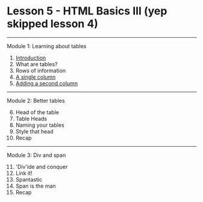 # Lesson 5 - HTML Basics III (yep skipped lesson 4)

----------
Module 1: Learning about tables

1. [Introduction](Module1/ex1.html)
2. What are tables?
3. Rows of information
4. [A single column](Module1/ex4.html)
5. [Adding a second column](Module1/ex5.html)

--------
Module 2: Better tables

6. Head of the table
7. Table Heads
8. Naming your tables
9. Style that head
10. Recap

--------
Module 3: Div and span

11. 'Div'ide and conquer
12. Link it!
13. Spantastic
14. Span is the man
15. Recap
